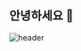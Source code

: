 ## 안녕하세요 👋
![header](https://capsule-render.vercel.app/api?type=soft&color=FDE6EF,FFF3E0&text=**Welcome%20My%20JINI'sHUB!**&fontColor=white&animation=fadeIn&height=250)






<!--
**Leejinhee1106/Leejinhee1106** is a ✨ _special_ ✨ repository because its `README.md` (this file) appears on your GitHub profile.

Here are some ideas to get you started:

- 🔭 I’m currently working on ...
- 🌱 I’m currently learning ...
- 👯 I’m looking to collaborate on ...
- 🤔 I’m looking for help with ...
- 💬 Ask me about ...
- 📫 How to reach me: ...
- 😄 Pronouns: ...
- ⚡ Fun fact: ...
-->
